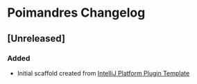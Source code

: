 <!-- Keep a Changelog guide -> https://keepachangelog.com -->

# Poimandres Changelog

## [Unreleased]
### Added
- Initial scaffold created from [IntelliJ Platform Plugin Template](https://github.com/JetBrains/intellij-platform-plugin-template)
